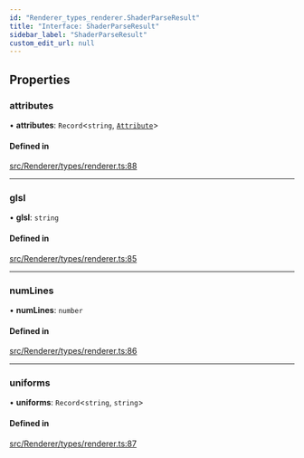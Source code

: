 ```yaml
---
id: "Renderer_types_renderer.ShaderParseResult"
title: "Interface: ShaderParseResult"
sidebar_label: "ShaderParseResult"
custom_edit_url: null
---
```




## Properties

### attributes

• **attributes**: `Record`<`string`, [`Attribute`](Renderer_types_renderer.Attribute)\>

#### Defined in

[src/Renderer/types/renderer.ts:88](https://github.com/ZeaInc/zea-engine/blob/1fac85723/src/Renderer/types/renderer.ts#L88)

___

### glsl

• **glsl**: `string`

#### Defined in

[src/Renderer/types/renderer.ts:85](https://github.com/ZeaInc/zea-engine/blob/1fac85723/src/Renderer/types/renderer.ts#L85)

___

### numLines

• **numLines**: `number`

#### Defined in

[src/Renderer/types/renderer.ts:86](https://github.com/ZeaInc/zea-engine/blob/1fac85723/src/Renderer/types/renderer.ts#L86)

___

### uniforms

• **uniforms**: `Record`<`string`, `string`\>

#### Defined in

[src/Renderer/types/renderer.ts:87](https://github.com/ZeaInc/zea-engine/blob/1fac85723/src/Renderer/types/renderer.ts#L87)


